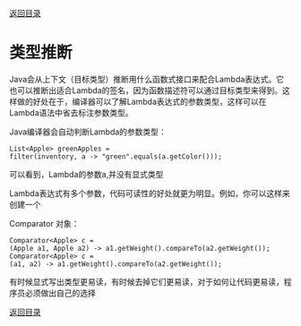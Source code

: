[返回目录](/README.md)

# 类型推断

Java会从上下文（目标类型）推断用什么函数式接口来配合Lambda表达式。它也可以推断出适合Lambda的签名，因为函数描述符可以通过目标类型来得到。这样做的好处在于，编译器可以了解Lambda表达式的参数类型，这样可以在Lambda语法中省去标注参数类型。

Java编译器会自动判断Lambda的参数类型：

```
List<Apple> greenApples =
filter(inventory, a -> "green".equals(a.getColor()));
```

可以看到，Lambda的参数a,并没有显式类型

Lambda表达式有多个参数，代码可读性的好处就更为明显。例如，你可以这样来创建一个

Comparator 对象：

```
Comparator<Apple> c =
(Apple a1, Apple a2) -> a1.getWeight().compareTo(a2.getWeight());
Comparator<Apple> c =
(a1, a2) -> a1.getWeight().compareTo(a2.getWeight());
```

有时候显式写出类型更易读，有时候去掉它们更易读，对于如何让代码更易读，程序员必须做出自己的选择

[返回目录](/README.md)

